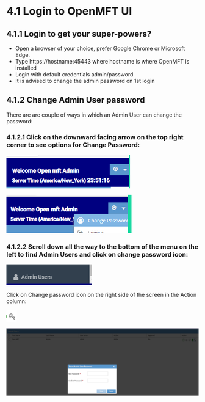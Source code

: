 # 4.1 Login to OpenMFT UI

## 4.1.1 Login to get your super-powers?

* Open a browser of your choice, prefer Google Chrome or Microsoft Edge.
* Type https://hostname:45443 where hostname is where OpenMFT is installed
* Login with default credentials admin/password
* It is advised to change the admin password on 1st login

## 4.1.2 Change Admin User password

There are are couple of ways in which an Admin User can change the password:

### 4.1.2.1 Click on the downward facing arrow on the top right corner to see options for Change Password:

![Click on the downward facing arrow on top right corner to see options for Change Password](../.gitbook/assets/image%20%285%29.png)

![Click on Change Password to change your password.](../.gitbook/assets/image%20%288%29.png)

### 4.1.2.2 Scroll down all the way to the bottom of the menu on the left to find Admin Users and click on change password icon:

![Click on the last menu item on the left menu panel for OpenMFT.](../.gitbook/assets/image.png)

Click on Change password icon on the right side of the screen in the Action column:

![](../.gitbook/assets/image%20%287%29.png)

![Enter the new password and confirm to update the password.](../.gitbook/assets/image%20%282%29.png)



